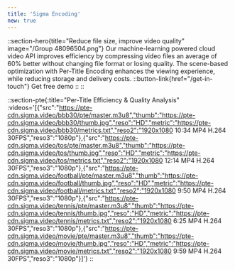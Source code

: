 ```yaml
---
title: 'Sigma Encoding'
new: true
---
```


::section-hero{title="Reduce file size, improve video quality" image="/Group 48096504.png"}
Our machine-learning powered cloud video API improves efficiency by compressing video files an average of 60% better without changing file format or losing quality. The scene-based optimization with Per-Title Encoding enhances the viewing experience, while reducing storage and delivery costs.
  ::button-link{href="/get-in-touch"}
  Get free demo
  ::
::

::section-pte{:title="Per-Title Efficiency & Quality Analysis" :videos='[{"src":"https://pte-cdn.sigma.video/bbb30/pte/master.m3u8","thumb":"https://pte-cdn.sigma.video/bbb30/thumb.jpg","reso":"HD","metric":"https://pte-cdn.sigma.video/bbb30/metrics.txt","reso2":"1920x1080 10:34 MP4 H.264 30FPS","reso3":"1080p"},{"src":"https://pte-cdn.sigma.video/tos/pte/master.m3u8","thumb":"https://pte-cdn.sigma.video/tos/thumb.jpg","reso":"HD","metric":"https://pte-cdn.sigma.video/tos/metrics.txt","reso2":"1920x1080 12:14 MP4 H.264 30FPS","reso3":"1080p"},{"src":"https://pte-cdn.sigma.video/football/pte/master.m3u8","thumb":"https://pte-cdn.sigma.video/football/thumb.jpg","reso":"HD","metric":"https://pte-cdn.sigma.video/football/metrics.txt","reso2":"1920x1080 9:50 MP4 H.264 30FPS","reso3":"1080p"},{"src":"https://pte-cdn.sigma.video/tennis/pte/master.m3u8","thumb":"https://pte-cdn.sigma.video/tennis/thumb.jpg","reso":"HD","metric":"https://pte-cdn.sigma.video/tennis/metrics.txt","reso2":"1920x1080 6:25 MP4 H.264 30FPS","reso3":"1080p"},{"src":"https://pte-cdn.sigma.video/movie/pte/master.m3u8","thumb":"https://pte-cdn.sigma.video/movie/thumb.jpg","reso":"HD","metric":"https://pte-cdn.sigma.video/movie/metrics.txt","reso2":"1920x1080 9:59 MP4 H.264 30FPS","reso3":"1080p"}]'}
::
